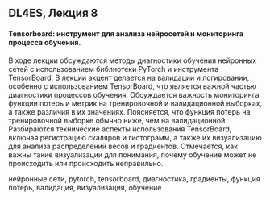 ## DL4ES, Лекция 8

#### Tensorboard: инструмент для анализа нейросетей и мониторинга процесса обучения.



В ходе лекции обсуждаются методы диагностики обучения нейронных сетей с использованием библиотеки PyTorch и инструмента TensorBoard. В лекции акцент делается на валидации и логировании, особенно с использованием TensorBoard, что является важной частью диагностики процессов обучения. Обсуждается важность мониторинга функции потерь и метрик на тренировочной и валидационной выборках, а также различия в их значениях. Поясняется, что функция потерь на тренировочной выборке обычно ниже, чем на валидационной. Разбираются технические аспекты использования TensorBoard, включая регистрацию скаляров и гистограмм, а также их визуализацию для анализа распределений весов и градиентов. Отмечается, как важны такие визуализации для понимания, почему обучение может не происходить или происходить неправильно.



нейронные сети, pytorch, tensorboard, диагностика, градиенты, функция потерь, валидация, визуализация, обучение